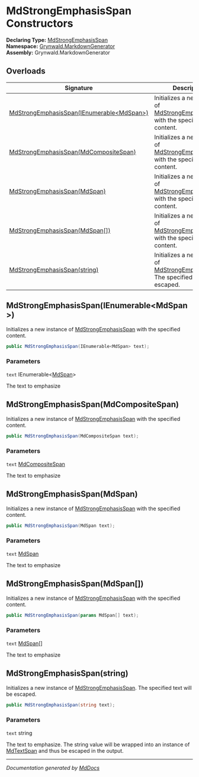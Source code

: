 ﻿<!--  
  <auto-generated>   
    The contents of this file were generated by a tool.  
    Changes to this file may be list if the file is regenerated  
  </auto-generated>   
-->

# MdStrongEmphasisSpan Constructors

**Declaring Type:** [MdStrongEmphasisSpan](../index.md)  
**Namespace:** [Grynwald.MarkdownGenerator](../../index.md)  
**Assembly:** Grynwald.MarkdownGenerator

## Overloads

| Signature                                                                             | Description                                                                                            |
| ------------------------------------------------------------------------------------- | ------------------------------------------------------------------------------------------------------ |
| [MdStrongEmphasisSpan(IEnumerable\<MdSpan\>)](#mdstrongemphasisspanienumerablemdspan) | Initializes a new instance of [MdStrongEmphasisSpan](../index.md) with the specified content.          |
| [MdStrongEmphasisSpan(MdCompositeSpan)](#mdstrongemphasisspanmdcompositespan)         | Initializes a new instance of [MdStrongEmphasisSpan](../index.md) with the specified content.          |
| [MdStrongEmphasisSpan(MdSpan)](#mdstrongemphasisspanmdspan)                           | Initializes a new instance of [MdStrongEmphasisSpan](../index.md) with the specified content.          |
| [MdStrongEmphasisSpan(MdSpan\[\])](#mdstrongemphasisspanmdspan)                       | Initializes a new instance of [MdStrongEmphasisSpan](../index.md) with the specified content.          |
| [MdStrongEmphasisSpan(string)](#mdstrongemphasisspanstring)                           | Initializes a new instance of [MdStrongEmphasisSpan](../index.md). The specified text will be escaped. |

## MdStrongEmphasisSpan(IEnumerable\<MdSpan\>)

Initializes a new instance of [MdStrongEmphasisSpan](../index.md) with the specified content.

```csharp
public MdStrongEmphasisSpan(IEnumerable<MdSpan> text);
```

### Parameters

`text`  IEnumerable\<[MdSpan](../../MdSpan/index.md)\>

The text to emphasize

## MdStrongEmphasisSpan(MdCompositeSpan)

Initializes a new instance of [MdStrongEmphasisSpan](../index.md) with the specified content.

```csharp
public MdStrongEmphasisSpan(MdCompositeSpan text);
```

### Parameters

`text`  [MdCompositeSpan](../../MdCompositeSpan/index.md)

The text to emphasize

## MdStrongEmphasisSpan(MdSpan)

Initializes a new instance of [MdStrongEmphasisSpan](../index.md) with the specified content.

```csharp
public MdStrongEmphasisSpan(MdSpan text);
```

### Parameters

`text`  [MdSpan](../../MdSpan/index.md)

The text to emphasize

## MdStrongEmphasisSpan(MdSpan\[\])

Initializes a new instance of [MdStrongEmphasisSpan](../index.md) with the specified content.

```csharp
public MdStrongEmphasisSpan(params MdSpan[] text);
```

### Parameters

`text`  [MdSpan](../../MdSpan/index.md)\[\]

The text to emphasize

## MdStrongEmphasisSpan(string)

Initializes a new instance of [MdStrongEmphasisSpan](../index.md). The specified text will be escaped.

```csharp
public MdStrongEmphasisSpan(string text);
```

### Parameters

`text`  string

The text to emphasize. The string value will be wrapped into an instance of [MdTextSpan](../../MdTextSpan/index.md) and thus be escaped in the output.

___

*Documentation generated by [MdDocs](https://github.com/ap0llo/mddocs)*
